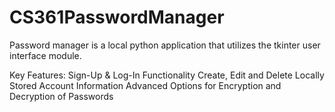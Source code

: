 # CS361PasswordManager

Password manager is a local python application that utilizes the tkinter user interface module.

Key Features: 
Sign-Up & Log-In Functionality
Create, Edit and Delete Locally Stored Account Information
Advanced Options for Encryption and Decryption of Passwords
